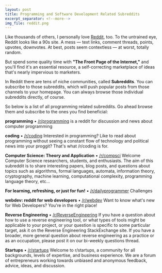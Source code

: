 ```yaml
---
layout: post
title: Programming and Software Development Related Subreddits
excerpt_separator: <!--more-->
img_file: reddit.png
---
```

Like thousands of others, I personally love [Reddit](http://www.reddit.com), too. To the untrained eye, Reddit looks like a 90s site. A mess — text links, comment threads, points, upvotes, downvotes. At best, posts seem contextless — at worst, totally random.

<!--more-->

But spend some quality time with **"The Front Page of the Internet,"** and you'll find it's an essential resource, a self-correcting marketplace of ideas that's nearly impervious to marketers.

In Reddit there are tens of niche communities, called **Subreddits**.  You can subscribe to those subreddits, which will push popular posts from those channels to your homepage. You can always browse those individual subreddits directly, of course.

So below is a list of all programming related subreddits. Go ahead browse them and subscribe to the ones you find beneficial:

**programming** • [/r/programming](https://www.reddit.com/r/programming)
is a reddit for discussion and news about computer programming

**coding** • [/r/coding](https://www.reddit.com/r/coding)
Interested in programming? Like to read about programming without seeing  a constant flow of technology and political news into your proggit?   That's what /r/coding is for.

**Computer Science: Theory and Application** • [/r/compsci](https://www.reddit.com/r/compsci)
Welcome Computer Science researchers, students, and enthusiasts. The  aim of this subreddit is to share interesting papers, blog posts, and  questions about topics such as algorithms, formal languages, automata,  information theory, cryptography, machine learning, computational  complexity, programming language theory, etc... 

**For learning, refreshing, or just for fun!** • [/r/dailyprogrammer](https://www.reddit.com/r/dailyprogrammer)
Challenges

**webdev: reddit for web developers** • [/r/webdev](https://www.reddit.com/r/webdev)
Want to know what's new for Web Developers? You're in the right place!

**Reverse Engineering** • [/r/ReverseEngineering](https://www.reddit.com/r/ReverseEngineering)
If you have a question about how to use a reverse engineering tool,  or what types of tools might be applicable to your project, or your  question is specific to some particular target, ask it on the Reverse Engineering StackExchange site.   If you have a broader, more general question about reverse engineering  as a practice or as an occupation, please post it on our bi-weekly questions thread.

**Startups** • [/r/startups](https://www.reddit.com/r/startups)
Welcome to r/startups, a community for all backgrounds, levels of  expertise, and business experience. We are a forum of entrepreneurs  working towards unbiased and anonymous feedback, advice, ideas, and  discussion.
